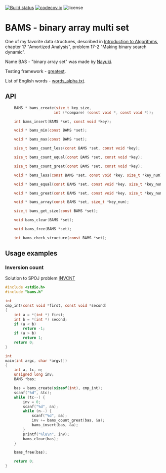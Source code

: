 [![Build status](https://ci.appveyor.com/api/projects/status/github/JulStrat/bams?svg=true)](https://ci.appveyor.com/project/JulStrat/bams)
[![codecov.io](https://codecov.io/github/JulStrat/bams/coverage.svg?branch=master)](https://codecov.io/github/JulStrat/bams?branch=master)
![license](https://img.shields.io/github/license/JulStrat/bams)

# BAMS - binary array multi set

One of my favorite data structures, 
described in [Introduction to Algorithms](https://en.wikipedia.org/wiki/Introduction_to_Algorithms), 
chapter 17 "Amortized Analysis", problem 17-2 "Making binary search dynamic".

Name BAS - "binary array set" was made by [Nayuki](https://www.nayuki.io/page/binary-array-set).

Testing framework - [greatest](https://github.com/silentbicycle/greatest).

List of English words - [words_alpha.txt](https://github.com/dwyl/english-words).

## API
``` C
    BAMS * bams_create(size_t key_size,
                      int (*compare) (const void *, const void *));

    int bams_insert(BAMS *set, const void *key);

    void * bams_min(const BAMS *set);

    void * bams_max(const BAMS *set);

    size_t bams_count_less(const BAMS *set, const void *key);

    size_t bams_count_equal(const BAMS *set, const void *key);

    size_t bams_count_great(const BAMS *set, const void *key);

    void * bams_less(const BAMS *set, const void *key, size_t *key_num);

    void * bams_equal(const BAMS *set, const void *key, size_t *key_num);

    void * bams_great(const BAMS *set, const void *key, size_t *key_num);

    void * bams_array(const BAMS *set, size_t *key_num);

    size_t bams_get_size(const BAMS *set);

    void bams_clear(BAMS *set);

    void bams_free(BAMS *set);

    int bams_check_structure(const BAMS *set);	
```

## Usage examples

### Inversion count
Solution to SPOJ problem [INVCNT](https://www.spoj.com/problems/INVCNT/)
``` C
#include <stdio.h>
#include "bams.h"

int
cmp_int(const void *first, const void *second)
{
    int a = *(int *) first;
    int b = *(int *) second;
    if (a < b)
        return -1;
    if (a > b)
        return 1;
    return 0;
}

int
main(int argc, char *argv[])
{
    int a, tc, n;
    unsigned long inv;
    BAMS *bas;

    bas = bams_create(sizeof(int), cmp_int);
    scanf("%d", &tc);
    while (tc--) {
        inv = 0;
        scanf("%d", &n);
        while (n--) {
            scanf("%d", &a);
            inv += bams_count_great(bas, &a);
            bams_insert(bas, &a);
        }
        printf("%lu\n", inv);
        bams_clear(bas);
    }

    bams_free(bas);

    return 0;
}
```